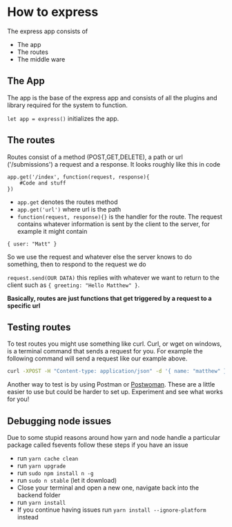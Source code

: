 # How to express

The express app consists of
- The app
- The routes
- The middle ware

## The App

The app is the base of the express app and consists of all the plugins and library required for the system to function.

`let app = express()` initializes the app.

## The routes

Routes consist of a method (POST,GET,DELETE), a path or url ('/submissions') a request and a response. It looks roughly like this in code

```
app.get('/index', function(request, response){
    #Code and stuff
})
```

- `app.get` denotes the routes method
- `app.get('url')` where url is the path
- `function(request, response){}` is the handler for the route. The request contains whatever information is sent by the client to the server, for example it might contain 

```
{ user: "Matt" }
```

So we use the request and whatever else the server knows to do something, then to respond to the request we do 

`request.send(OUR DATA)` this replies with whatever we want to return to the client such as `{ greeting: "Hello Matthew" }`. 

**Basically, routes are just functions that get triggered by a request to a specific url**

## Testing routes

To test routes you might use something like curl. Curl, or wget on windows, is a terminal command that sends a request for you. For example the following command will send a request like our example above. 

```bash
curl -XPOST -H "Content-type: application/json" -d '{ name: "matthew" }' 'localhost:3000'
```

Another way to test is by using Postman or [Postwoman](https://postwoman.io/). These are a little easier to use but could be harder to set up. Experiment and see what works for you!

## Debugging node issues

Due to some stupid reasons around how yarn and node handle a particular package called fsevents follow these steps if you have an issue

- run `yarn cache clean`
- run `yarn upgrade`
- run `sudo npm install n -g`
- run `sudo n stable` (let it download)
- Close your terminal and open a new one, navigate back into the backend folder
- run `yarn install`
- If you continue having issues run `yarn install --ignore-platform` instead
